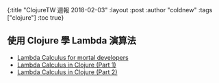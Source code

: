 {:title "ClojureTW 週報 2018-02-03"
:layout :post
:author "coldnew"
:tags  ["clojure"]
:toc true}


## 使用 Clojure 學 Lambda 演算法

- [Lambda Calculus for mortal developers](https://codurance.com/2017/11/09/lambda-calculus-for-mortal-developers/)
- [Lambda Calculus in Clojure (Part 1)](https://codurance.com/2017/12/14/lambda-calculus-in-clojure/)
- [Lambda Calculus in Clojure (Part 2)](https://codurance.com/2018/01/25/lambda-calculus-in-clojure-part-2/)